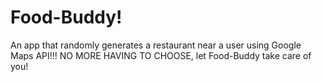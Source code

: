 # Food-Buddy!
An app that randomly generates a restaurant near a user using Google Maps API!!!
NO MORE HAVING TO CHOOSE, let Food-Buddy take care of you!
